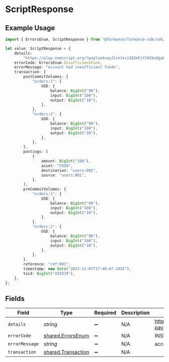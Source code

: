 # ScriptResponse

## Example Usage

```typescript
import { ErrorsEnum, ScriptResponse } from "@formance/formance-sdk/sdk/models/shared";

let value: ScriptResponse = {
    details:
        "https://play.numscript.org/?payload=eyJlcnJvciI6ImFjY291bnQgaGFkIGluc3VmZmljaWVudCBmdW5kcyJ9",
    errorCode: ErrorsEnum.InsufficientFund,
    errorMessage: "account had insufficient funds",
    transaction: {
        postCommitVolumes: {
            "orders:1": {
                USD: {
                    balance: BigInt("90"),
                    input: BigInt("100"),
                    output: BigInt("10"),
                },
            },
            "orders:2": {
                USD: {
                    balance: BigInt("90"),
                    input: BigInt("100"),
                    output: BigInt("10"),
                },
            },
        },
        postings: [
            {
                amount: BigInt("100"),
                asset: "COIN",
                destination: "users:002",
                source: "users:001",
            },
        ],
        preCommitVolumes: {
            "orders:1": {
                USD: {
                    balance: BigInt("90"),
                    input: BigInt("100"),
                    output: BigInt("10"),
                },
            },
            "orders:2": {
                USD: {
                    balance: BigInt("90"),
                    input: BigInt("100"),
                    output: BigInt("10"),
                },
            },
        },
        reference: "ref:001",
        timestamp: new Date("2022-11-07T17:40:47.245Z"),
        txid: BigInt("433439"),
    },
};
```

## Fields

| Field                                                                                        | Type                                                                                         | Required                                                                                     | Description                                                                                  | Example                                                                                      |
| -------------------------------------------------------------------------------------------- | -------------------------------------------------------------------------------------------- | -------------------------------------------------------------------------------------------- | -------------------------------------------------------------------------------------------- | -------------------------------------------------------------------------------------------- |
| `details`                                                                                    | *string*                                                                                     | :heavy_minus_sign:                                                                           | N/A                                                                                          | https://play.numscript.org/?payload=eyJlcnJvciI6ImFjY291bnQgaGFkIGluc3VmZmljaWVudCBmdW5kcyJ9 |
| `errorCode`                                                                                  | [shared.ErrorsEnum](../../../sdk/models/shared/errorsenum.md)                                | :heavy_minus_sign:                                                                           | N/A                                                                                          | INSUFFICIENT_FUND                                                                            |
| `errorMessage`                                                                               | *string*                                                                                     | :heavy_minus_sign:                                                                           | N/A                                                                                          | account had insufficient funds                                                               |
| `transaction`                                                                                | [shared.Transaction](../../../sdk/models/shared/transaction.md)                              | :heavy_minus_sign:                                                                           | N/A                                                                                          |                                                                                              |